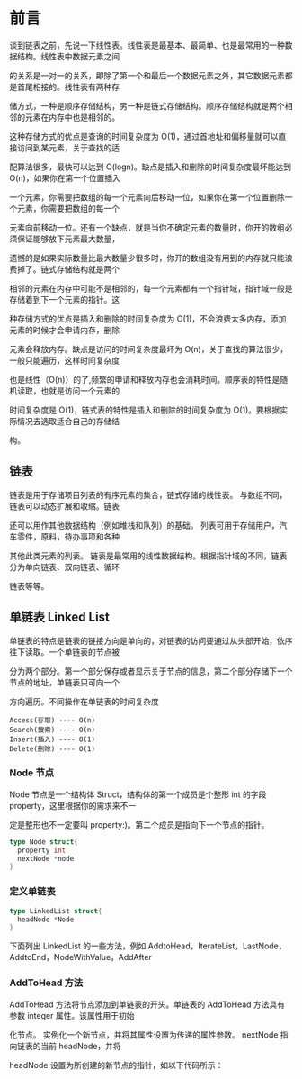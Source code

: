 # 前言

谈到链表之前，先说一下线性表。线性表是最基本、最简单、也是最常用的一种数据结构。线性表中数据元素之间

的关系是一对一的关系，即除了第一个和最后一个数据元素之外，其它数据元素都是首尾相接的。线性表有两种存

储方式，一种是顺序存储结构，另一种是链式存储结构。顺序存储结构就是两个相邻的元素在内存中也是相邻的。

这种存储方式的优点是查询的时间复杂度为 O(1)，通过首地址和偏移量就可以直接访问到某元素，关于查找的适

配算法很多，最快可以达到 O(logn)。缺点是插入和删除的时间复杂度最坏能达到 O(n)，如果你在第一个位置插入

一个元素，你需要把数组的每一个元素向后移动一位，如果你在第一个位置删除一个元素，你需要把数组的每一个

元素向前移动一位。还有一个缺点，就是当你不确定元素的数量时，你开的数组必须保证能够放下元素最大数量，

遗憾的是如果实际数量比最大数量少很多时，你开的数组没有用到的内存就只能浪费掉了。链式存储结构就是两个

相邻的元素在内存中可能不是相邻的，每一个元素都有一个指针域，指针域一般是存储着到下一个元素的指针。这

种存储方式的优点是插入和删除的时间复杂度为 O(1)，不会浪费太多内存，添加元素的时候才会申请内存，删除

元素会释放内存。缺点是访问的时间复杂度最坏为 O(n)，关于查找的算法很少，一般只能遍历，这样时间复杂度

也是线性（O(n)）的了,频繁的申请和释放内存也会消耗时间。顺序表的特性是随机读取，也就是访问一个元素的

时间复杂度是 O(1)，链式表的特性是插入和删除的时间复杂度为 O(1)。要根据实际情况去选取适合自己的存储结

构。

## 链表

链表是用于存储项目列表的有序元素的集合，链式存储的线性表。 与数组不同，链表可以动态扩展和收缩。链表

还可以用作其他数据结构（例如堆栈和队列）的基础。 列表可用于存储用户，汽车零件，原料，待办事项和各种

其他此类元素的列表。 链表是最常用的线性数据结构。根据指针域的不同，链表分为单向链表、双向链表、循环

链表等等。

## 单链表 Linked List

单链表的特点是链表的链接方向是单向的，对链表的访问要通过从头部开始，依序往下读取。一个单链表的节点被

分为两个部分。第一个部分保存或者显示关于节点的信息，第二个部分存储下一个节点的地址，单链表只可向一个

方向遍历。不同操作在单链表的时间复杂度

```
Access(存取) ---- O(n)
Search(搜索) ---- O(n)
Insert(插入) ---- O(1)
Delete(删除) ---- O(1)
```

### Node 节点

Node 节点是一个结构体 Struct，结构体的第一个成员是个整形 int 的字段 property，这里根据你的需求来不一

定是整形也不一定要叫 property:)。第二个成员是指向下一个节点的指针。

```Go
type Node struct{
  property int
  nextNode *node
}
```

### 定义单链表

```GO
type LinkedList struct{
  headNode *Node
}
```

下面列出 LinkedList 的一些方法，例如 AddtoHead，IterateList，LastNode，AddtoEnd，NodeWithValue，AddAfter

### AddToHead 方法

AddToHead 方法将节点添加到单链表的开头。单链表的 AddToHead 方法具有参数 integer 属性。该属性用于初始

化节点。 实例化一个新节点，并将其属性设置为传递的属性参数。 nextNode 指向链表的当前 headNode，并将

headNode 设置为所创建的新节点的指针，如以下代码所示：
